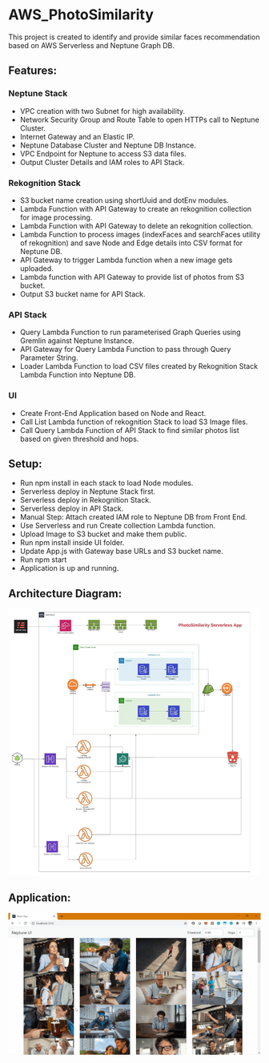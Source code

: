 # AWS_PhotoSimilarity
This project is created to identify and provide similar faces recommendation based on AWS Serverless and Neptune Graph DB.

## Features:
### Neptune Stack
  - VPC creation with two Subnet for high availability.
  - Network Security Group and Route Table to open HTTPs call to Neptune Cluster.
  - Internet Gateway and an Elastic IP.
  - Neptune Database Cluster and Neptune DB Instance.
  - VPC Endpoint for Neptune to access S3 data files.
  - Output Cluster Details and IAM roles to API Stack.

### Rekognition Stack
  - S3 bucket name creation using shortUuid and dotEnv modules.
  - Lambda Function with API Gateway to create an rekognition collection for image processing.
  - Lambda Function with API Gateway to delete an rekognition collection.
  - Lambda Function to process images (indexFaces and searchFaces utility of rekognition) and save Node and Edge   details into CSV format for Neptune DB.
  - APl Gateway to trigger Lambda function when a new image gets uploaded.
  - Lambda function with API Gateway to provide list of photos from S3 bucket.
  - Output S3 bucket name for API Stack.

### API Stack
  - Query Lambda Function to run parameterised Graph Queries using Gremlin against Neptune Instance.
  - API Gateway for Query Lambda Function to pass through Query Parameter String.
  - Loader Lambda Function to load CSV files created by Rekognition Stack Lambda Function into Neptune DB.

### UI
  - Create Front-End Application based on Node and React.
  - Call List Lambda function of rekognition Stack to load S3 Image files.
  - Call Query Lambda Function of API Stack to find similar photos list based on given threshold and hops.

## Setup:
  - Run npm install in each stack to load Node modules.
  - Serverless deploy in Neptune Stack first.
  - Serverless deploy in Rekognition Stack.
  - Serverless deploy in API Stack.
  - Manual Step: Attach created IAM role to Neptune DB from Front End.
  - Use Serverless and run Create collection Lambda function.
  - Upload Image to S3 bucket and make them public.
  - Run npm install inside UI folder.
  - Update App.js with Gateway base URLs and S3 bucket name.
  - Run npm start
  - Application is up and running.

## Architecture Diagram:

![Screenshot](ArchitectureDiagram.jpeg)

## Application:

![Screenshot](PhotoSimilarity.gif)
